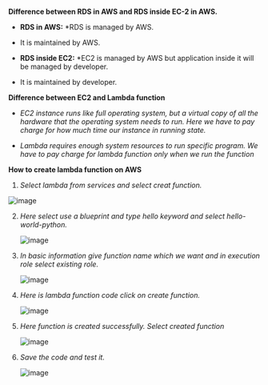 **Difference between RDS in AWS and RDS inside EC-2 in AWS.**

* **RDS in AWS:** *RDS is managed by AWS. 
* It is maintained by AWS.


* **RDS inside EC2:** *EC2 is managed by AWS but application inside it will be managed by developer. 
* It is maintained by developer.


**Difference between EC2 and Lambda function**

* *EC2 instance runs like full operating system, but a virtual copy of all the hardware that the operating system needs to run. Here we have to pay charge for how much time our instance in running state.*

* *Lambda requires enough system resources to run specific program. We have to pay charge for lambda function only when we run the function*

**How to create lambda function on AWS**

1.  *Select lambda from services and select creat function.*

   ![image](https://user-images.githubusercontent.com/63608018/81195200-2899cf80-8fdb-11ea-9dbd-fbaa41ebca95.png)

2.  *Here select use a blueprint and type hello keyword and select hello-world-python.*
  
    ![image](https://user-images.githubusercontent.com/63608018/81195324-4404da80-8fdb-11ea-8638-646ae425c63b.png)

3.  *In basic information  give function name which we want and in execution role select existing role.*

    ![image](https://user-images.githubusercontent.com/63608018/81195382-5a129b00-8fdb-11ea-9eef-2ab603f6f0f7.png)

4.  *Here is lambda function code click on create function.*

    ![image](https://user-images.githubusercontent.com/63608018/81195435-70205b80-8fdb-11ea-8b0b-d8b2e33fc7d8.png)

5.  *Here function is created successfully. Select created function*

    ![image](https://user-images.githubusercontent.com/63608018/81195513-91814780-8fdb-11ea-8e55-e6d94313db2a.png)

6.  *Save the code and test it.*

    ![image](https://user-images.githubusercontent.com/63608018/81195572-a78f0800-8fdb-11ea-9acc-5d026963a09f.png)



